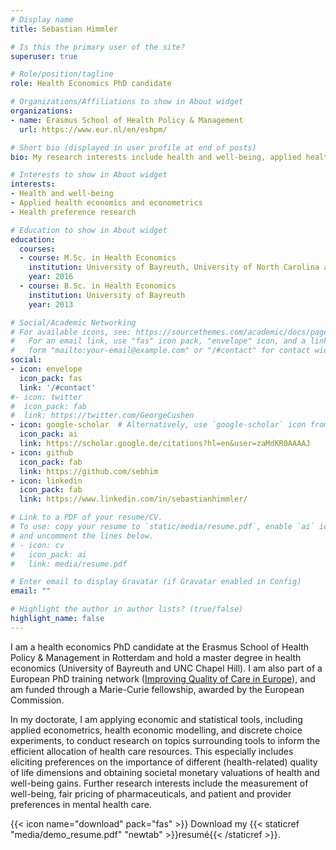 ```yaml
---
# Display name
title: Sebastian Himmler

# Is this the primary user of the site?
superuser: true

# Role/position/tagline
role: Health Economics PhD candidate

# Organizations/Affiliations to show in About widget
organizations:
- name: Erasmus School of Health Policy & Management
  url: https://www.eur.nl/en/eshpm/

# Short bio (displayed in user profile at end of posts)
bio: My research interests include health and well-being, applied health economics and econometrics and health preference research.

# Interests to show in About widget
interests:
- Health and well-being
- Applied health economics and econometrics
- Health preference research

# Education to show in About widget
education:
  courses:
  - course: M.Sc. in Health Economics
    institution: University of Bayreuth, University of North Carolina at Chapel Hill
    year: 2016
  - course: B.Sc. in Health Economics
    institution: University of Bayreuth
    year: 2013

# Social/Academic Networking
# For available icons, see: https://sourcethemes.com/academic/docs/page-builder/#icons
#   For an email link, use "fas" icon pack, "envelope" icon, and a link in the
#   form "mailto:your-email@example.com" or "/#contact" for contact widget.
social:
- icon: envelope
  icon_pack: fas
  link: '/#contact'
#- icon: twitter
#  icon_pack: fab
#  link: https://twitter.com/GeorgeCushen
- icon: google-scholar  # Alternatively, use `google-scholar` icon from `ai` icon pack
  icon_pack: ai
  link: https://scholar.google.de/citations?hl=en&user=zaMdKR0AAAAJ
- icon: github
  icon_pack: fab
  link: https://github.com/sebhim
- icon: linkedin
  icon_pack: fab
  link: https://www.linkedin.com/in/sebastianhimmler/

# Link to a PDF of your resume/CV.
# To use: copy your resume to `static/media/resume.pdf`, enable `ai` icons in `params.toml`, 
# and uncomment the lines below.
# - icon: cv
#   icon_pack: ai
#   link: media/resume.pdf

# Enter email to display Gravatar (if Gravatar enabled in Config)
email: ""

# Highlight the author in author lists? (true/false)
highlight_name: false
---
```


I am a health economics PhD candidate at the Erasmus School of Health Policy & Management in Rotterdam and hold a master degree in health economics (University of Bayreuth and UNC Chapel Hill). I am also part of a European PhD training network ([Improving Quality of Care in Europe](https://www.iqce.uni-hamburg.de/)), and am funded through a Marie-Curie fellowship, awarded by the European Commission. 

In my doctorate, I am applying economic and statistical tools, including applied econometrics, health economic modelling, and discrete choice experiments, to conduct research on topics surrounding tools to inform the efficient allocation of health care resources. This especially includes eliciting preferences on the importance of different (health-related) quality of life dimensions and obtaining societal monetary valuations of health and well-being gains. Further research interests  include the measurement of well-being, fair pricing of pharmaceuticals, and patient and provider preferences in mental health care. 


{{< icon name="download" pack="fas" >}} Download my {{< staticref "media/demo_resume.pdf" "newtab" >}}resumé{{< /staticref >}}.
